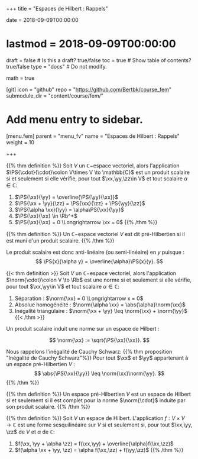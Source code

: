 +++
title = "Espaces de Hilbert : Rappels"

date = 2018-09-09T00:00:00
# lastmod = 2018-09-09T00:00:00

draft = false  # Is this a draft? true/false
toc = true  # Show table of contents? true/false
type = "docs"  # Do not modify.

math = true

[git]
  icon = "github"
  repo = "https://github.com/Bertbk/course_fem"
  submodule_dir = "content/course/fem/"


# Add menu entry to sidebar.
[menu.fem]
  parent = "menu_fv"
  name = "Espaces de Hilbert : Rappels"
  weight = 10

+++

$\newcommand{\Cb}{\mathbb{C}}$
$\newcommand{\Rb}{\mathbb{R}}$
$\newcommand{\PS}[2]{\left(#1,#2\right)}$
$\newcommand{\norm}[1]{\left\\|#1\right\\|}$
$\newcommand{\abs}[1]{\left|#1\right|}$
$\newcommand{\xx}{\mathbf{x}}$
$\newcommand{\yy}{\mathbf{y}}$
$\newcommand{\zz}{\mathbf{z}}$
$\newcommand{\nn}{\mathbf{n}}$


{{% thm definition %}}
Soit $V$ un $\mathbb{C}-$espace vectoriel, alors l'application $\PS{\cdot}{\cdot}\colon V\times V \to \mathbb{C}$ est un produit scalaire si et seulement si elle vérifie, pour tout $\xx,\yy,\zz\in V$ et tout scalaire $\alpha\in\mathbb{C}$:

1. $\PS{\xx}{\yy} = \overline{\PS{\yy}{\xx}}$
2. $\PS{\xx + \yy}{\zz} = \PS{\xx}{\zz} + \PS{\yy}{\zz}$
3. $\PS{\alpha \xx}{\yy} = \alpha\PS{\xx}{\yy}$
4. $\PS{\xx}{\xx} \in \Rb^+$
5. $\PS{\xx}{\xx} = 0 \Longrightarrow \xx = 0$
{{% /thm %}}


{{% thm definition %}}
Un $\mathbb{C}-$espace vectoriel $V$ est dit pré-Hilbertien si il est muni d'un produit scalaire.
{{% /thm %}}

Le produit scalaire est donc anti-linéaire (ou semi-linéaire) en $y$ puisque :
$$
\PS{x}{\alpha y} = \overline{\alpha}\PS{x}{y}.
$$ 

{{< thm definition >}}
  Soit $V$ un $\mathbb{C}-$espace vectoriel, alors l'application $\norm{\cdot}\colon V \to \Rb$ est une norme si et seulement si elle vérifie, pour tout $\xx,\yy\in V$ et tout scalaire $\alpha\in\mathbb{C}$:

1. Séparation : $\norm{\xx} = 0 \Longrightarrow x = 0$
2. Absolue homogénéité  : $\norm{\alpha \xx} = \abs{\alpha}\norm{\xx}$
3. Inégalité triangulaire : $\norm{\xx + \yy} \leq \norm{\xx} + \norm{\yy}$
{{< /thm >}}

Un produit scalaire induit une norme sur un espace de Hilbert :

$$
\norm{\xx} := \sqrt{\PS{\xx}{\xx}}.
$$

Nous rappelons l'inégalité de Cauchy Schwarz:
{{% thm proposition "Inégalité de Cauchy Schwarz"%}}
Pour tout $\xx$ et $\yy$ appartenant à un espace pré-Hilbertien $V$ :
$$
\abs{\PS{\xx}{\yy}} \leq \norm{\xx}\norm{\yy}.
$$
{{% /thm %}}

{{% thm definition %}}
Un espace pré-Hilbertien $V$ est un espace de Hilbert si et seulement si il est complet pour la norme $\norm{\cdot}$ induite par son produit scalaire.
{{% /thm %}}


{{% thm definition %}}
Soit $V$ un espace de Hilbert. L'application $f:V\times V \to \mathbb{C}$ est une forme sesquilinéaire sur $V$ si et seulement si, pour tout $\xx,\yy, \zz$ de $V$ et $\alpha$ de $\mathbb{C}$:

1. $f(\xx, \yy + \alpha \zz) = f(\xx,\yy) + \overline{\alpha}f(\xx,\zz)$
2. $f(\alpha \xx + \yy, \zz) = \alpha f(\xx,\zz) + f(\yy,\zz)$
{{% /thm %}}